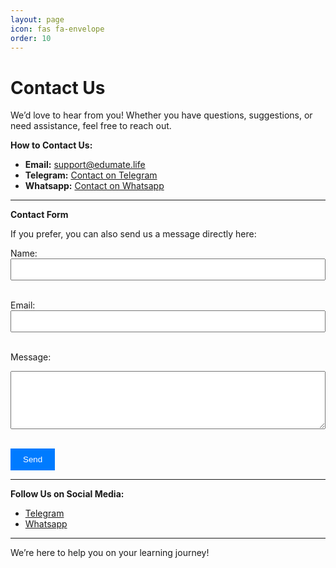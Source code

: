 ```yaml
---
layout: page
icon: fas fa-envelope
order: 10
---
```


# Contact Us

We’d love to hear from you! Whether you have questions, suggestions, or need assistance, feel free to reach out.

**How to Contact Us:**

- **Email:** support@edumate.life  
- **Telegram:** [Contact on Telegram](https://t.me/mr_singodiyabot)
- **Whatsapp:** [Contact on Whatsapp](https://wa.me/ais/1810648492995605?s=5)

---

**Contact Form**

If you prefer, you can also send us a message directly here:

<form action="https://formspree.io/f/myzpoeny" method="POST" style="max-width:600px;">
  <label for="name">Name:</label><br>
  <input type="text" id="name" name="name" required style="width:100%; padding:8px;"><br><br>

  <label for="email">Email:</label><br>
  <input type="email" id="email" name="_replyto" required style="width:100%; padding:8px;"><br><br>

  <label for="message">Message:</label><br>
  <textarea id="message" name="message" rows="5" required style="width:100%; padding:8px;"></textarea><br><br>

  <button type="submit" style="padding:10px 20px; background-color:#007bff; color:#fff; border:none; cursor:pointer;">Send</button>
</form>

---

**Follow Us on Social Media:**

- [Telegram](https://t.me/RAJASTHAN_UNIVERSITY2)  
- [Whatsapp](https://whatsapp.com/channel/0029Vb6Smi6BVJl9xQJxye09)  

---

We’re here to help you on your learning journey!
